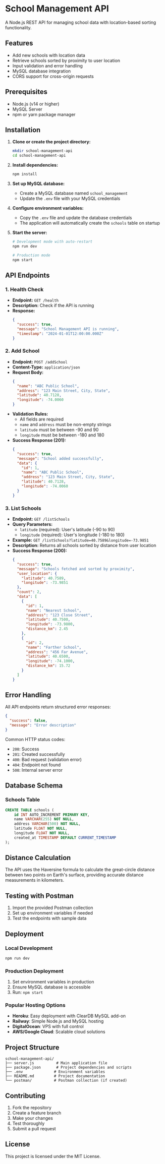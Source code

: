 # School Management API

A Node.js REST API for managing school data with location-based sorting functionality.

## Features

- Add new schools with location data
- Retrieve schools sorted by proximity to user location
- Input validation and error handling
- MySQL database integration
- CORS support for cross-origin requests

## Prerequisites

- Node.js (v14 or higher)
- MySQL Server
- npm or yarn package manager

## Installation

1. **Clone or create the project directory:**
   ```bash
   mkdir school-management-api
   cd school-management-api
   ```

2. **Install dependencies:**
   ```bash
   npm install
   ```

3. **Set up MySQL database:**
   - Create a MySQL database named `school_management`
   - Update the `.env` file with your MySQL credentials

4. **Configure environment variables:**
   - Copy the `.env` file and update the database credentials
   - The application will automatically create the `schools` table on startup

5. **Start the server:**
   ```bash
   # Development mode with auto-restart
   npm run dev
   
   # Production mode
   npm start
   ```

## API Endpoints

### 1. Health Check
- **Endpoint:** `GET /health`
- **Description:** Check if the API is running
- **Response:**
  ```json
  {
    "success": true,
    "message": "School Management API is running",
    "timestamp": "2024-01-01T12:00:00.000Z"
  }
  ```

### 2. Add School
- **Endpoint:** `POST /addSchool`
- **Content-Type:** `application/json`
- **Request Body:**
  ```json
  {
    "name": "ABC Public School",
    "address": "123 Main Street, City, State",
    "latitude": 40.7128,
    "longitude": -74.0060
  }
  ```
- **Validation Rules:**
  - All fields are required
  - `name` and `address` must be non-empty strings
  - `latitude` must be between -90 and 90
  - `longitude` must be between -180 and 180
- **Success Response (201):**
  ```json
  {
    "success": true,
    "message": "School added successfully",
    "data": {
      "id": 1,
      "name": "ABC Public School",
      "address": "123 Main Street, City, State",
      "latitude": 40.7128,
      "longitude": -74.0060
    }
  }
  ```

### 3. List Schools
- **Endpoint:** `GET /listSchools`
- **Query Parameters:**
  - `latitude` (required): User's latitude (-90 to 90)
  - `longitude` (required): User's longitude (-180 to 180)
- **Example:** `GET /listSchools?latitude=40.7589&longitude=-73.9851`
- **Description:** Returns all schools sorted by distance from user location
- **Success Response (200):**
  ```json
  {
    "success": true,
    "message": "Schools fetched and sorted by proximity",
    "user_location": {
      "latitude": 40.7589,
      "longitude": -73.9851
    },
    "count": 2,
    "data": [
      {
        "id": 1,
        "name": "Nearest School",
        "address": "123 Close Street",
        "latitude": 40.7500,
        "longitude": -73.9800,
        "distance_km": 2.45
      },
      {
        "id": 2,
        "name": "Farther School",
        "address": "456 Far Avenue",
        "latitude": 40.6500,
        "longitude": -74.1000,
        "distance_km": 15.72
      }
    ]
  }
  ```

## Error Handling

All API endpoints return structured error responses:

```json
{
  "success": false,
  "message": "Error description"
}
```

Common HTTP status codes:
- `200`: Success
- `201`: Created successfully
- `400`: Bad request (validation error)
- `404`: Endpoint not found
- `500`: Internal server error

## Database Schema

### Schools Table
```sql
CREATE TABLE schools (
    id INT AUTO_INCREMENT PRIMARY KEY,
    name VARCHAR(255) NOT NULL,
    address VARCHAR(500) NOT NULL,
    latitude FLOAT NOT NULL,
    longitude FLOAT NOT NULL,
    created_at TIMESTAMP DEFAULT CURRENT_TIMESTAMP
);
```

## Distance Calculation

The API uses the Haversine formula to calculate the great-circle distance between two points on Earth's surface, providing accurate distance measurements in kilometers.

## Testing with Postman

1. Import the provided Postman collection
2. Set up environment variables if needed
3. Test the endpoints with sample data

## Deployment

### Local Development
```bash
npm run dev
```

### Production Deployment
1. Set environment variables in production
2. Ensure MySQL database is accessible
3. Run: `npm start`

### Popular Hosting Options
- **Heroku**: Easy deployment with ClearDB MySQL add-on
- **Railway**: Simple Node.js and MySQL hosting
- **DigitalOcean**: VPS with full control
- **AWS/Google Cloud**: Scalable cloud solutions

## Project Structure

```
school-management-api/
├── server.js          # Main application file
├── package.json       # Project dependencies and scripts
├── .env              # Environment variables
├── README.md         # Project documentation
└── postman/          # Postman collection (if created)
```

## Contributing

1. Fork the repository
2. Create a feature branch
3. Make your changes
4. Test thoroughly
5. Submit a pull request

## License

This project is licensed under the MIT License.